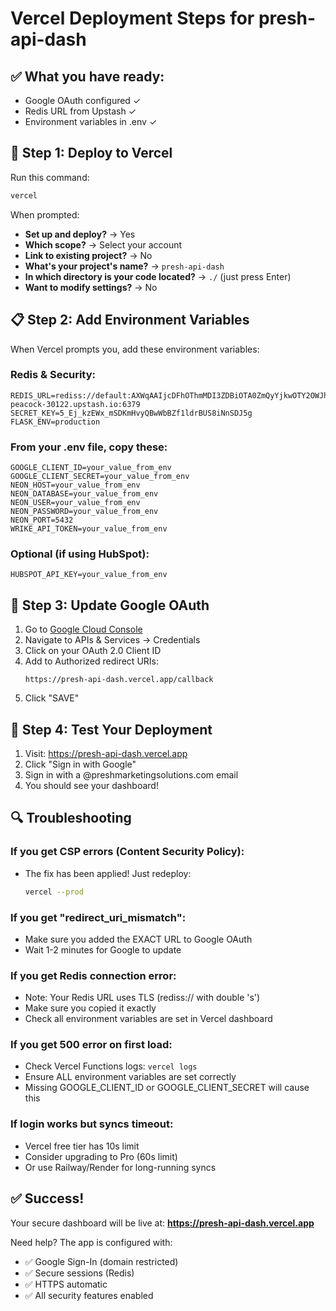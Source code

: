 # Vercel Deployment Steps for presh-api-dash

## ✅ What you have ready:
- Google OAuth configured ✓
- Redis URL from Upstash ✓  
- Environment variables in .env ✓

## 🚀 Step 1: Deploy to Vercel

Run this command:
```bash
vercel
```

When prompted:
- **Set up and deploy?** → Yes
- **Which scope?** → Select your account
- **Link to existing project?** → No
- **What's your project's name?** → `presh-api-dash`
- **In which directory is your code located?** → `./` (just press Enter)
- **Want to modify settings?** → No

## 📋 Step 2: Add Environment Variables

When Vercel prompts you, add these environment variables:

### Redis & Security:
```
REDIS_URL=rediss://default:AXWqAAIjcDFhOThmMDI3ZDBiOTA0ZmQyYjkwOTY2OWJhZGY5ZWZiOHAxMA@great-peacock-30122.upstash.io:6379
SECRET_KEY=5_Ej_kzEWx_mSDKmHvyQBwWbBZf1ldrBUS8iNnSDJ5g
FLASK_ENV=production
```

### From your .env file, copy these:
```
GOOGLE_CLIENT_ID=your_value_from_env
GOOGLE_CLIENT_SECRET=your_value_from_env
NEON_HOST=your_value_from_env
NEON_DATABASE=your_value_from_env
NEON_USER=your_value_from_env
NEON_PASSWORD=your_value_from_env
NEON_PORT=5432
WRIKE_API_TOKEN=your_value_from_env
```

### Optional (if using HubSpot):
```
HUBSPOT_API_KEY=your_value_from_env
```

## 🔧 Step 3: Update Google OAuth

1. Go to [Google Cloud Console](https://console.cloud.google.com/)
2. Navigate to APIs & Services → Credentials
3. Click on your OAuth 2.0 Client ID
4. Add to Authorized redirect URIs:
   ```
   https://presh-api-dash.vercel.app/callback
   ```
5. Click "SAVE"

## 🎯 Step 4: Test Your Deployment

1. Visit: https://presh-api-dash.vercel.app
2. Click "Sign in with Google"
3. Sign in with a @preshmarketingsolutions.com email
4. You should see your dashboard!

## 🔍 Troubleshooting

### If you get CSP errors (Content Security Policy):
- The fix has been applied! Just redeploy:
  ```bash
  vercel --prod
  ```

### If you get "redirect_uri_mismatch":
- Make sure you added the EXACT URL to Google OAuth
- Wait 1-2 minutes for Google to update

### If you get Redis connection error:
- Note: Your Redis URL uses TLS (rediss:// with double 's')
- Make sure you copied it exactly
- Check all environment variables are set in Vercel dashboard

### If you get 500 error on first load:
- Check Vercel Functions logs: `vercel logs`
- Ensure ALL environment variables are set correctly
- Missing GOOGLE_CLIENT_ID or GOOGLE_CLIENT_SECRET will cause this

### If login works but syncs timeout:
- Vercel free tier has 10s limit
- Consider upgrading to Pro (60s limit)
- Or use Railway/Render for long-running syncs

## ✅ Success!

Your secure dashboard will be live at:
**https://presh-api-dash.vercel.app**

Need help? The app is configured with:
- ✅ Google Sign-In (domain restricted)
- ✅ Secure sessions (Redis)
- ✅ HTTPS automatic
- ✅ All security features enabled 